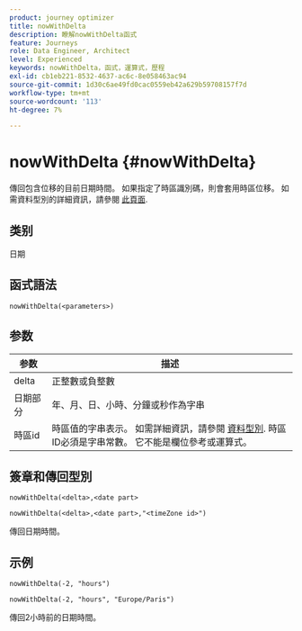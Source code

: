 ```yaml
---
product: journey optimizer
title: nowWithDelta
description: 瞭解nowWithDelta函式
feature: Journeys
role: Data Engineer, Architect
level: Experienced
keywords: nowWithDelta，函式，運算式，歷程
exl-id: cb1eb221-8532-4637-ac6c-8e058463ac94
source-git-commit: 1d30c6ae49fd0cac0559eb42a629b59708157f7d
workflow-type: tm+mt
source-wordcount: '113'
ht-degree: 7%

---
```


# nowWithDelta {#nowWithDelta}

傳回包含位移的目前日期時間。 如果指定了時區識別碼，則會套用時區位移。 如需資料型別的詳細資訊，請參閱 [此頁面](../expression/data-types.md).

## 类别

日期

## 函式語法

`nowWithDelta(<parameters>)`

## 参数

| 参数 | 描述 |
|--- |--- |
| delta | 正整數或負整數 |
| 日期部分 | 年、月、日、小時、分鐘或秒作為字串 |
| 時區id | 時區值的字串表示。 如需詳細資訊，請參閱 [資料型別](../expression/data-types.md). 時區ID必須是字串常數。 它不能是欄位參考或運算式。 |

## 簽章和傳回型別

`nowWithDelta(<delta>,<date part>`

`nowWithDelta(<delta>,<date part>,"<timeZone id>")`

傳回日期時間。

## 示例

`nowWithDelta(-2, "hours")`

`nowWithDelta(-2, "hours", "Europe/Paris")`

傳回2小時前的日期時間。
